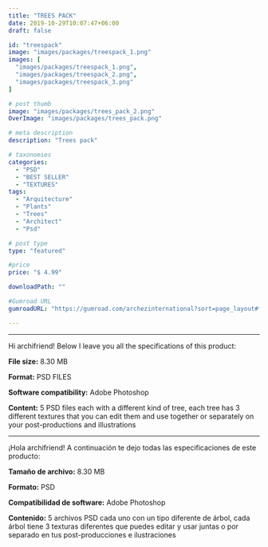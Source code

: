 ```yaml
---
title: "TREES PACK"
date: 2019-10-29T10:07:47+06:00
draft: false

id: "treespack"
image: "images/packages/treespack_1.png"
images: [
  "images/packages/treespack_1.png",
  "images/packages/treespack_2.png",
  "images/packages/treespack_3.png"
]

# post thumb
image: "images/packages/trees_pack_2.png"
OverImage: "images/packages/trees_pack.png"

# meta description
description: "Trees pack"

# taxonomies
categories:
  - "PSD"
  - "BEST SELLER"
  - "TEXTURES"
tags:
  - "Arquitecture"
  - "Plants"
  - "Trees"
  - "Architect"
  - "Psd"

# post type
type: "featured"

#price
price: "$ 4.99"

downloadPath: ""

#Gumroad URL
gumroadURL: "https://gumroad.com/archezinternational?sort=page_layout#fAahc"

---
```


___

Hi archifriend! Below I leave you all the specifications of this product:

**File size:** 8.30 MB

**Format:** PSD FILES

**Software compatibility:** Adobe Photoshop

**Content:** 5 PSD files each with a different kind of tree, each tree has 3 different textures that you can edit them and use together or separately on your post-productions and illustrations

_____

¡Hola archifriend! A continuación te dejo todas las especificaciones de este producto:

**Tamaño de archivo:** 8.30 MB

**Formato:** PSD

**Compatibilidad de software:** Adobe Photoshop

**Contenido:** 5 archivos PSD cada uno con un tipo diferente de árbol, cada árbol tiene 3 texturas diferentes que puedes editar y usar juntas o por separado en tus post-producciones e ilustraciones